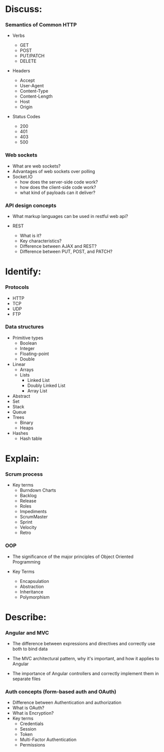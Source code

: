 # Discuss:

### Semantics of Common HTTP

- Verbs
  - GET
  - POST
  - PUT/PATCH
  - DELETE

- Headers
  - Accept
  - User-Agent
  - Content-Type
  - Content-Length
  - Host
  - Origin

- Status Codes
  - 200
  - 401
  - 403
  - 500

### Web sockets

- What are web sockets?
- Advantages of web sockets over polling
- Socket.IO
  - how does the server-side code work?
  - how does the client-side code work?
  - what kind of payloads can it deliver?

### API design concepts

- What markup languages can be used in restful web api?

- REST
  - What is it?
  - Key characteristics?
  - Difference between AJAX and REST?
  - Difference between PUT, POST, and PATCH?

# Identify:

### Protocols
  - HTTP
  - TCP
  - UDP
  - FTP

### Data structures

- Primitive types
  - Boolean
  - Integer
  - Floating-point
  - Double
- Linear
  - Arrays
  - Lists
    - Linked List
    - Doubly Linked List
    - Array List
- Abstract
 - Set
 - Stack
 - Queue
- Trees
  - Binary
  - Heaps
- Hashes
  - Hash table

# Explain:

### Scrum process

- Key terms
  - Burndown Charts
  - Backlog
  - Release
  - Roles
  - Impediments
  - ScrumMaster
  - Sprint
  - Velocity
  - Retro

### OOP

- The significance of the major principles of Object Oriented Programming

- Key Terms
  - Encapsulation
  - Abstraction
  - Inheritance
  - Polymorphism

# Describe:

### Angular and MVC

- The difference between expressions and directives and correctly use both to bind data

- The MVC architectural pattern, why it's important, and how it applies to Angular

- The importance of Angular controllers and correctly implement them in separate files

### Auth concepts (form-based auth and OAuth)

- Difference between Authentication and authorization
- What is OAuth?
- What is Encryption?
- Key terms
  - Credentials
  - Session
  - Token
  - Multi-Factor Authentication
  - Permissions
